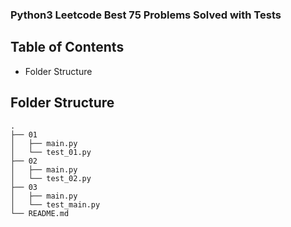 ### Python3 Leetcode Best 75 Problems Solved with Tests

## Table of Contents

- Folder Structure

## Folder Structure

```
.
├── 01
│   ├── main.py
│   └── test_01.py
├── 02
│   ├── main.py
│   └── test_02.py
├── 03
│   ├── main.py
│   └── test_main.py
└── README.md
```
